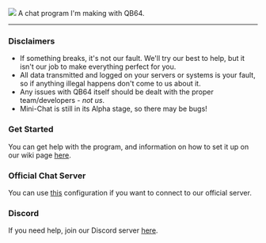 ![](https://i.ibb.co/kyFgjpj/68747470733a2f2f692e7667792e6d652f496377456a732e706e67-1.png)
A chat program I'm making with QB64. 

------

### Disclaimers
* If something breaks, it's not our fault. We'll try our best to help, but it isn't our job to make everything perfect for you.
* All data transmitted and logged on your servers or systems is your fault, so if anything illegal happens don't come to us about it.
* Any issues with QB64 itself should be dealt with the proper team/developers - *not us*.
* Mini-Chat is still in its Alpha stage, so there may be bugs!

### Get Started
You can get help with the program, and information on how to set it up on our wiki page [here](https://gitlab.com/noahmarshall12/minichat/-/wikis/home).

### Official Chat Server
You can use [this](https://pastr.io/raw/KoGEtpSvb2A) configuration if you want to connect to our official server.

### Discord
If you need help, join our Discord server [here](https://discord.gg/Raa5Wz).
